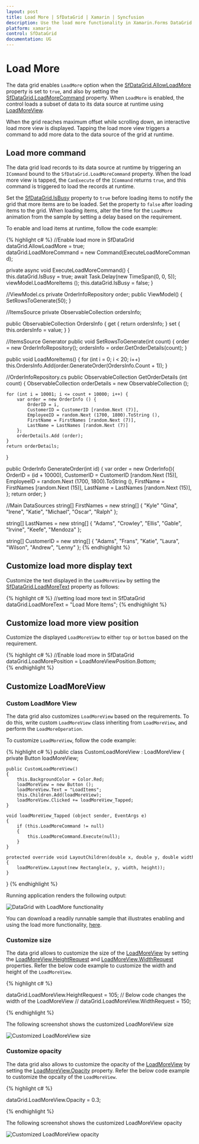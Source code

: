 ```yaml
---
layout: post
title: Load More | SfDataGrid | Xamarin | Syncfusion
description: Use the load more functionality in Xamarin.Forms DataGrid to load a subset of data in the runtime. Built-in properties and other customizations available when using the load more functionality.
platform: xamarin
control: SfDataGrid
documentation: UG
---
```

# Load More

The data grid enables `LoadMore` option when the [SfDataGrid.AllowLoadMore](http://help.syncfusion.com/cr/cref_files/xamarin/Syncfusion.SfDataGrid.XForms~Syncfusion.SfDataGrid.XForms.SfDataGrid~AllowLoadMore.html) property is set to `true`, and also by setting the [SfDataGrid.LoadMoreCommand](http://help.syncfusion.com/cr/cref_files/xamarin/Syncfusion.SfDataGrid.XForms~Syncfusion.SfDataGrid.XForms.SfDataGrid~LoadMoreCommand.html) property. When `LoadMore` is enabled, the control loads a subset of data to its data source at runtime using [LoadMoreView](http://help.syncfusion.com/cr/cref_files/xamarin/Syncfusion.SfDataGrid.XForms~Syncfusion.SfDataGrid.XForms.LoadMoreView.html). 

When the grid reaches maximum offset while scrolling down, an interactive load more view is displayed. Tapping the load more view triggers a command to add more data to the data source of the grid at runtime.

## Load more command

The data grid load records to its data source at runtime by triggering an `ICommand` bound to the `SfDataGrid.LoadMoreCommand` property. When the load more view is tapped, the `CanExecute` of the `ICommand` returns `true`, and this command is triggered to load the records at runtime.
 
Set the [SfDataGrid.IsBusy](http://help.syncfusion.com/cr/cref_files/xamarin/Syncfusion.SfDataGrid.XForms~Syncfusion.SfDataGrid.XForms.SfDataGrid~IsBusy.html) property to `true` before loading items to notify the grid that more items are to be loaded. Set the property to `false` after loading items to the grid. When loading items, alter the time for the `LoadMore` animation from the sample by setting a delay based on the requirement.

To enable and load items at runtime, follow the code example:

{% highlight c# %}
//Enable load more in SfDataGrid
dataGrid.AllowLoadMore = true;
dataGrid.LoadMoreCommand = new Command(ExecuteLoadMoreCommand);
 
private async void ExecuteLoadMoreCommand()
{
    this.dataGrid.IsBusy = true;
    await Task.Delay(new TimeSpan(0, 0, 5));
    viewModel.LoadMoreItems ();
    this.dataGrid.IsBusy = false;
} 

//ViewModel.cs
private OrderInfoRepository order;
public ViewModel()
{
    SetRowsToGenerate(50);
}

//ItemsSource
private ObservableCollection<OrderInfo> ordersInfo;

public ObservableCollection<OrderInfo> OrdersInfo
{
    get { return ordersInfo; }
    set { this.ordersInfo = value; }
}

//ItemsSource Generator
public void SetRowsToGenerate(int count)
{
    order = new OrderInfoRepository();
    ordersInfo = order.GetOrderDetails(count);
}

public void LoadMoreItems()
{
    for (int i = 0; i < 20; i++)
        this.OrdersInfo.Add(order.GenerateOrder(OrdersInfo.Count + 1));
}

//OrderInfoRepository.cs
public ObservableCollection<OrderInfo> GetOrderDetails (int count)
{
    ObservableCollection<OrderInfo> orderDetails = new ObservableCollection<OrderInfo> ();

    for (int i = 10001; i <= count + 10000; i++) {
        var order = new OrderInfo () {
            OrderID = i,
            CustomerID = CustomerID [random.Next (7)],
            EmployeeID = random.Next (1700, 1800).ToString (),
            FirstName = FirstNames [random.Next (7)],
            LastName = LastNames [random.Next (7)]
        };
        orderDetails.Add (order);
    }
    return orderDetails;
} 

public OrderInfo GenerateOrder(int id)
{
    var order = new OrderInfo(){
        OrderID = (id + 10000),
        CustomerID = CustomerID [random.Next (15)],
        EmployeeID = random.Next (1700, 1800).ToString (),
        FirstName = FirstNames [random.Next (15)],
        LastName = LastNames [random.Next (15)],
    };
    return order;
}

//Main DataSources
string[] FirstNames = new string[] {
    "Kyle"
    "Gina",
    "Irene",
    "Katie",
    "Michael",
    "Oscar",
    "Ralph"
};

string[] LastNames = new string[] {
    "Adams",
    "Crowley",
    "Ellis",
    "Gable",
    "Irvine",
    "Keefe",
    "Mendoza"
};

string[] CustomerID = new string[] {
    "Adams",
    "Frans",
    "Katie",
    "Laura",
    "Wilson",
    "Andrew",
    "Lenny"
};
{% endhighlight %}

## Customize load more display text

Customize the text displayed in the `LoadMoreView` by setting the [SfDataGrid.LoadMoreText](http://help.syncfusion.com/cr/cref_files/xamarin/Syncfusion.SfDataGrid.XForms~Syncfusion.SfDataGrid.XForms.SfDataGrid~LoadMoreText.html) property as follows:

{% highlight c# %}
//setting load more text in SfDataGrid
dataGrid.LoadMoreText = "Load More Items"; 
{% endhighlight %}

## Customize load more view position

Customize the displayed `LoadMoreView` to either `top` or `bottom` based on the requirement.
 
{% highlight c# %}
//Enable load more in SfDataGrid
dataGrid.LoadMorePosition = LoadMoreViewPosition.Bottom;  
{% endhighlight %}

## Customize LoadMoreView

### Custom LoadMore View

The data grid also customizes `LoadMoreView` based on the requirements. To do this, write custom `LoadMoreView` class inheriting from `LoadMoreView`, and perform the `LoadMoreOperation`.

To customize `LoadMoreView`, follow the code example:
 
{% highlight c# %}
public class CustomLoadMoreView : LoadMoreView
{
    private Button loadMoreView;

    public CustomLoadMoreView()
    {
        this.BackgroundColor = Color.Red;
        loadMoreView = new Button ();
        loadMoreView.Text = "LoadItems";
        this.Children.Add(loadMoreView);
        loadMoreView.Clicked += loadMoreView_Tapped;
    }

    void loadMoreView_Tapped (object sender, EventArgs e)
    {
        if (this.LoadMoreCommand != null)
        {
            this.LoadMoreCommand.Execute(null);
        }
    }

    protected override void LayoutChildren(double x, double y, double width, double height)
    {
        loadMoreView.Layout(new Rectangle(x, y, width, height));
    }
}
{% endhighlight %}

Running application renders the following output:

![DataGrid with LoadMore functionality](SfDataGrid_images/LoadMore.png)

You can download a readily runnable sample that illustrates enabling and using the load more functionality, [here](http://www.syncfusion.com/downloads/support/directtrac/general/ze/SfDataGridSample733433326).

### Customize size

The data grid allows to customize the size of the [LoadMoreView](https://help.syncfusion.com/cr/cref_files/xamarin/Syncfusion.SfDataGrid.XForms~Syncfusion.SfDataGrid.XForms.LoadMoreView.html) by setting the [LoadMoreView.HeightRequest](https://docs.microsoft.com/en-us/dotnet/api/xamarin.forms.visualelement.heightrequest?view=xamarin-forms) and [LoadMoreView.WidthRequest](https://docs.microsoft.com/en-us/dotnet/api/xamarin.forms.visualelement.widthrequest?view=xamarin-forms) properties. Refer the below code example to customize the width and height of the `LoadMoreView`. 

{% highlight c# %}

 dataGrid.LoadMoreView.HeightRequest = 105;
 // Below code changes the width of the LoadMoreView
 // dataGrid.LoadMoreView.WidthRequest = 150;

{% endhighlight %}

The following screenshot shows the customized LoadMoreView size

![Customized LoadMoreView size](SfDataGrid_images/LoadMoreViewHeight.png)

### Customize opacity

The data grid also allows to customize the opacity of the [LoadMoreView](https://help.syncfusion.com/cr/cref_files/xamarin/Syncfusion.SfDataGrid.XForms~Syncfusion.SfDataGrid.XForms.LoadMoreView.html) by setting the [LoadMoreView.Opacity](https://docs.microsoft.com/en-us/dotnet/api/xamarin.forms.visualelement.opacity?view=xamarin-forms) property. Refer the below code example to customize the opcaity of the `LoadMoreView`.

{% highlight c# %}

 dataGrid.LoadMoreView.Opacity = 0.3;

{% endhighlight %}

The following screenshot shows the customized LoadMoreView opacity

![Customized LoadMoreView opacity](SfDataGrid_images/LoadMoreViewOpacity.png)